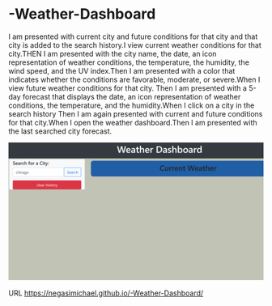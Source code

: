 # -Weather-Dashboard
I am presented with current city and future conditions for that city and that city is added to the search history.I view current weather conditions for that city.THEN I am presented with the city name, the date, an icon representation of weather conditions, the temperature, the humidity, the wind speed, and the UV index.Then I am presented with a color that indicates whether the conditions are favorable, moderate, or severe.When I view future weather conditions for that city.
Then I am presented with a 5-day forecast that displays the date, an icon representation of weather conditions, the temperature, and the humidity.When I click on a city in the search history
Then I am again presented with current and future conditions for that city.When I open the weather dashboard.Then I am presented with the last searched city forecast.


![Weather-Dashboard](screenshot.png)

URL https://negasimichael.github.io/-Weather-Dashboard/